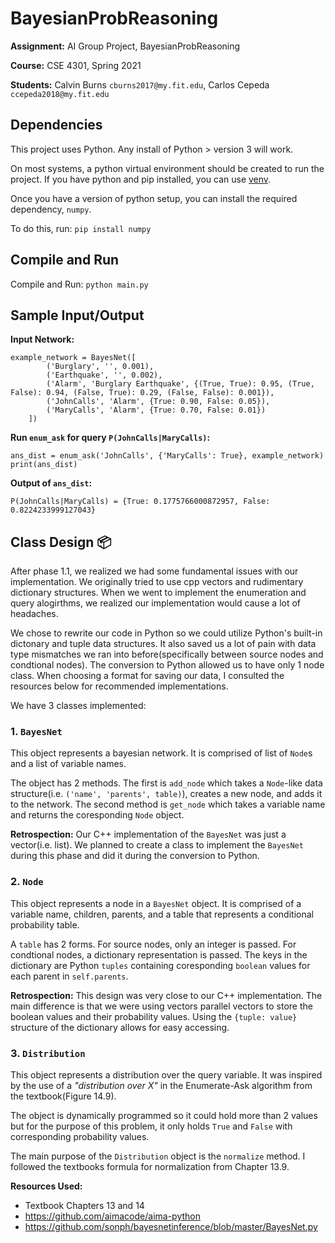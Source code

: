 # BayesianProbReasoning

**Assignment:** AI Group Project, BayesianProbReasoning

**Course:** CSE 4301, Spring 2021

**Students:** Calvin Burns `cburns2017@my.fit.edu`, Carlos Cepeda `ccepeda2018@my.fit.edu`

## Dependencies 

This project uses Python. Any install of Python > version 3 will work.

On most systems, a python virtual environment should be created to run the project. If you have python and pip installed, you can use [venv](https://docs.python.org/3/library/venv.html#module-venv).

Once you have a version of python setup, you can install the required dependency, `numpy`. 

To do this, run: `pip install numpy`

## Compile and Run

Compile and Run: `python main.py`

## Sample Input/Output


**Input Network:**
```
example_network = BayesNet([
        ('Burglary', '', 0.001),
        ('Earthquake', '', 0.002),
        ('Alarm', 'Burglary Earthquake', {(True, True): 0.95, (True, False): 0.94, (False, True): 0.29, (False, False): 0.001}),
        ('JohnCalls', 'Alarm', {True: 0.90, False: 0.05}),
        ('MaryCalls', 'Alarm', {True: 0.70, False: 0.01})
    ])
```


**Run `enum_ask` for query `P(JohnCalls|MaryCalls)`:**
```
ans_dist = enum_ask('JohnCalls', {'MaryCalls': True}, example_network)
print(ans_dist)
```


**Output of `ans_dist`:**
```
P(JohnCalls|MaryCalls) = {True: 0.1775766000872957, False: 0.8224233999127043}
```


## Class Design :package:

After phase 1.1, we realized we had some fundamental issues with our implementation. We originally tried to use cpp vectors and rudimentary dictionary structures. When we went to implement the enumeration and query alogirthms, we realized our implementation would cause a lot of headaches.

We chose to rewrite our code in Python so we could utilize Python's built-in dictonary and tuple data structures. It also saved us a lot of pain with data type mismatches we ran into before(specifically between source nodes and condtional nodes). The conversion to Python allowed us to have only 1 node class. When choosing a format for saving our data, I consulted the resources below for recommended implementations.

We have 3 classes implemented:

### 1. `BayesNet`

This object represents a bayesian network. It is comprised of list of `Node`s and a list of variable names. 

The object has 2 methods. The first is `add_node` which takes a `Node`-like data structure(i.e. `('name', 'parents', table)`), creates a new node, and adds it to the network. The second method is `get_node` which takes a variable name and returns the coresponding `Node` object.

**Retrospection:** Our C++ implementation of the `BayesNet` was just a vector(i.e. list). We planned to create a class to implement the `BayesNet` during this phase and did it during the conversion to Python.


### 2. `Node`

This object represents a node in a `BayesNet` object. It is comprised of a variable name, children, parents, and a table that represents a conditional probability table.

A `table` has 2 forms. For source nodes, only an integer is passed. For condtional nodes, a dictionary representation is passed. The keys in the dictionary are Python `tuples` containing coresponding `boolean` values for each parent in `self.parents`.

**Retrospection:** This design was very close to our C++ implementation. The main difference is that we were using vectors parallel vectors to store the boolean values and their probability values. Using the `{tuple: value}` structure of the dictionary allows for easy accessing.

### 3. `Distribution`

This object represents a distribution over the query variable. It was inspired by the use of a *"distribution over X"* in the Enumerate-Ask algorithm from the textbook(Figure 14.9). 

The object is dynamically programmed so it could hold more than 2 values but for the purpose of this problem, it only holds `True` and `False` with corresponding probability values.

The main purpose of the `Distribution` object is the `normalize` method. I followed the textbooks formula for normalization from Chapter 13.9.

**Resources Used:**

- Textbook Chapters 13 and 14
- https://github.com/aimacode/aima-python
- https://github.com/sonph/bayesnetinference/blob/master/BayesNet.py
